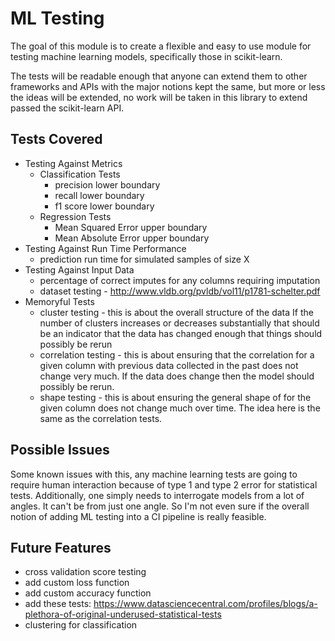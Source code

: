 # ML Testing

The goal of this module is to create a flexible and easy to use module for testing machine learning models, specifically those in scikit-learn.  

The tests will be readable enough that anyone can extend them to other frameworks and APIs with the major notions kept the same, but more or less the ideas will be extended, no work will be taken in this library to extend passed the scikit-learn API.

## Tests Covered

 * Testing Against Metrics
 	* Classification Tests
 		* precision lower boundary
 		* recall lower boundary
 		* f1 score lower boundary
 	* Regression Tests
 		* Mean Squared Error upper boundary
 		* Mean Absolute Error upper boundary
 * Testing Against Run Time Performance
 	* prediction run time for simulated samples of size X
 * Testing Against Input Data
  	* percentage of correct imputes for any columns requiring imputation
 	* dataset testing - http://www.vldb.org/pvldb/vol11/p1781-schelter.pdf 
 * Memoryful Tests
 	* cluster testing - this is about the overall structure of the data
 		If the number of clusters increases or decreases substantially that 
 		should be an indicator that the data has changed enough that things
 		should possibly be rerun
 	* correlation testing - this is about ensuring that the correlation for a given column
 							with previous data collected in the past does not change very much.
 							If the data does change then the model should possibly be rerun.
    * shape testing - this is about ensuring the general shape of for the given column does not
    				  change much over time.  The idea here is the same as the correlation tests.

## Possible Issues

Some known issues with this, any machine learning tests are going to require human interaction because of type 1 and type 2 error for statistical tests.  Additionally, one simply needs to interrogate models from a lot of angles.  It can't be from just one angle.  So I'm not even sure if the overall notion of adding ML testing into a CI pipeline is really feasible.

## Future Features

* cross validation score testing
* add custom loss function
* add custom accuracy function
* add these tests: https://www.datasciencecentral.com/profiles/blogs/a-plethora-of-original-underused-statistical-tests
* clustering for classification

